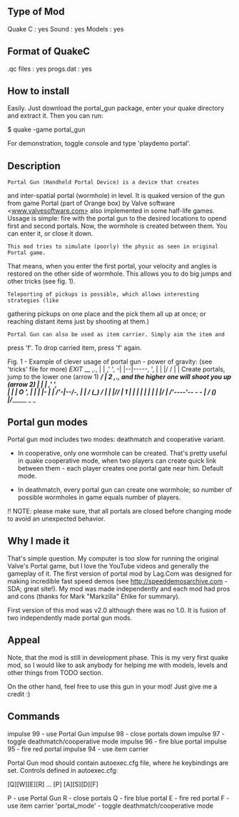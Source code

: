Type of Mod
------------
Quake C : yes
Sound   : yes
Models  : yes

Format of QuakeC
----------------
.qc files : yes
progs.dat : yes

How to install
--------------
Easily. Just download the portal_gun package, enter your quake directory
and extract it. Then you can run:

$ quake -game portal_gun

For demonstration, toggle console and type 'playdemo portal'.

Description
-----------
	Portal Gun (Handheld Portal Device) is a device that creates
and inter-spatial portal (wormhole) in level. It is quaked version of the
gun from game Portal (part of Orange box) by Valve software <www.valvesoftware.com>
also implemented in some half-life games. Ussage is simple: fire with the portal
gun to the desired locations to opend first and second portals. Now, the wormhole
is created between them. You can enter it, or close it down.

	This mod tries to simulate (poorly) the physic as seen in original Portal game.
That means, when you enter the first portal, your velocity and angles is restored
on the other side of wormhole. This allows you to do big jumps and other tricks (see fig. 1).

	Teleporting of pickups is possible, which allows interesting strategies (like
gathering pickups on one place and the pick them all up at once; or reaching
distant items just by shooting at them.)

	Portal Gun can also be used as item carrier. Simply aim the item and 
press 'f'. To drop carried item, press 'f' again.

Fig. 1 - Example of clever usage of portal gun - power of gravity:
(see 'tricks' file for more)
*EXIT*
  __      ,.,
 |  |   ,'   ',
-|  |--|-----, ',
 |  | \|/   / | |    Create portals, jump to the lower one (arrow 1)
___________/  | 2      ,.,   and the higher one will shoot you up (arrow 2)
          |   | |    ,'   ',  
          |   | |  O       ', 
          |   | |  |-       |
          |  /'-|--/\-,     |
          | /  (_)   / |    |
          |/________/  |    1
                   |   |    |
                   |   |    |
                   |   |   \|/
                   |  /'----'-- - -
                   | /     (_)
                   |/_________ _ _

Portal gun modes
----------------
Portal gun mod includes two modes: deathmatch and cooperative variant.

- In cooperative, only one wormhole can be created. That's
  pretty useful in quake cooperative mode, when two players can create quick
  link between them - each player creates one portal gate near him. Default mode.

- In deathmatch, every portal gun can create one wormhole;
  so number of possible wormholes in game equals number of players.

!! NOTE: please make sure, that all portals are closed before changing mode to
avoid an unexpected behavior.

Why I made it
-------------
That's simple question. My computer is too slow for running the original Valve's
Portal game, but I love the YouTube videos and generally the gameplay of it. 
The first version of portal mod by Lag.Com was designed for making incredible 
fast speed demos (see <http://speeddemosarchive.com> - SDA; great site!).
My mod was made independently and each mod had pros and cons 
(thanks for Mark "Markzilla" Ehlke for summary). 

First version of this mod was v2.0 although there was no 1.0.
It is fusion of two independently made portal gun mods.

Appeal
------
Note, that the mod is still in development phase.
This is my very first quake mod, so I would like to ask anybody for helping me
with models, levels and other things from TODO section.

On the other hand, feel free to use this gun in your mod!
Just give me a credit :)

Commands
--------
impulse 99 - use Portal Gun
impulse 98 - close portals down
impulse 97 - toggle deathmatch/cooperative mode
impulse 96 - fire blue portal
impulse 95 - fire red portal
impulse 94 - use item carrier

Portal Gun mod should contain autoexec.cfg file, where he keybindings are set.
Controls defined in autoexec.cfg:

 [Q][W][E][R] ... [P]
  [A][S][D][F] 

P - use Portal Gun
R - close portals
Q - fire blue portal
E - fire red portal
F - use item carrier
'portal_mode' - toggle deathmatch/cooperative mode

